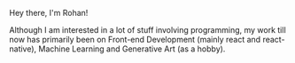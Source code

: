 Hey there, I'm Rohan!

Although I am interested in a lot of stuff involving programming, my work till now has primarily been on Front-end Development (mainly react and react-native), Machine Learning and Generative Art (as a hobby).
